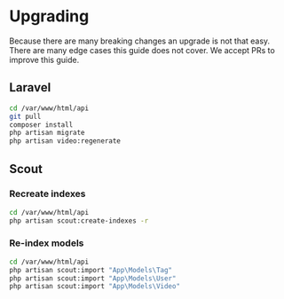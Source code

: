 # Upgrading

Because there are many breaking changes an upgrade is not that easy. There are many edge cases this guide does not cover. We accept PRs to improve this guide.

## Laravel

```bash
cd /var/www/html/api
git pull
composer install
php artisan migrate
php artisan video:regenerate
```

## Scout

### Recreate indexes

```bash
cd /var/www/html/api
php artisan scout:create-indexes -r
```

### Re-index models

```bash
cd /var/www/html/api
php artisan scout:import "App\Models\Tag"
php artisan scout:import "App\Models\User"
php artisan scout:import "App\Models\Video"
```
